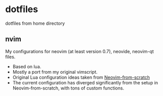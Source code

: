 # dotfiles

dotfiles from home directory

## nvim

My configurations for neovim (at least version 0.7), neovide, neovim-qt files.

* Based on lua.
* Mostly a port from my original vimscript.
* Original Lua configuration ideas taken from
  [Neovim-from-scratch](https://github.com/LunarVim/Neovim-from-scratch)
* The current configuration has diverged significantly from the setup in
  Neovim-from-scratch, with tons of custom functions.
